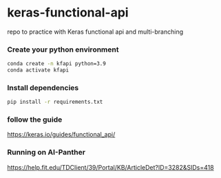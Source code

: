 # keras-functional-api
repo to practice with Keras functional api and multi-branching

### Create your python environment
```bash
conda create -n kfapi python=3.9
conda activate kfapi
```

### Install dependencies
```bash
pip install -r requirements.txt
```

### follow the guide
https://keras.io/guides/functional_api/

### Running on AI-Panther
https://help.fit.edu/TDClient/39/Portal/KB/ArticleDet?ID=3282&SIDs=418